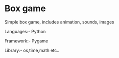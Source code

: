 # Box game
Simple box game, includes animation, sounds, images

Languages:- Python

Framework:- Pygame

Library:- os,time,math etc..

